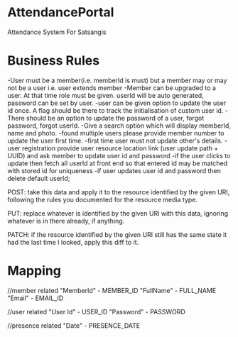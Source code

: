 # AttendancePortal
Attendance System For Satsangis


# Business Rules
-User must be a member(i.e. memberId is must) but a member may or may not be a user i.e. user extends member
-Member can be upgraded to a user. At that time role must be given. userId will be auto generated, password can be set by user.
-user can be given option to update the user id once. A flag should be there to track the initialisation of custom user id.
-There should be an option to update the password of a user, forgot password, forgot userId.
-Give a search option which will display memberId, name and photo.
-found multiple users please provide member number to update the user first time.
-first time user must not update other's details.
-user registration provide user resource location link (user update path + UUID) and ask member to update user id and password
-if the user clicks to update then fetch all userId at front end so that entered id may be matched with stored id for uniqueness
-if user updates user id and password then delete default userId;


POST: take this data and apply it to the resource identified by the given URI, following the rules you documented for the resource media type.

PUT: replace whatever is identified by the given URI with this data, ignoring whatever is in there already, if anything.

PATCH: if the resource identified by the given URI still has the same state it had the last time I looked, apply this diff to it.

# Mapping
//member related
"MemberId" - MEMBER_ID
"FullName" - FULL_NAME
"Email" - EMAIL_ID

//user related
"User Id" - USER_ID
"Password" - PASSWORD

//presence related
"Date" - PRESENCE_DATE
